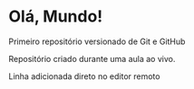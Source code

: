 # Olá, Mundo!
 Primeiro repositório versionado de Git e GitHub

 Repositório criado durante uma aula ao vivo.
 
 Linha adicionada direto no editor remoto
